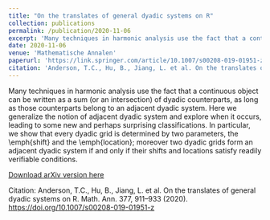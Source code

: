```yaml
---
title: "On the translates of general dyadic systems on R"
collection: publications
permalink: /publication/2020-11-06
excerpt: 'Many techniques in harmonic analysis use the fact that a continuous object can be written as a sum (or an intersection) of dyadic counterparts, as long as those counterparts belong to an adjacent dyadic system. Here we generalize the notion of adjacent dyadic system and explore when it occurs, leading to some new and perhaps surprising classifications. In particular, we show that every dyadic grid is determined by two parameters, the \emph{shift} and the \emph{location}; moreover two dyadic grids form an adjacent dyadic system if and only if their shifts and locations satisfy readily verifiable conditions.'
date: 2020-11-06
venue: 'Mathematische Annalen'
paperurl: 'https://link.springer.com/article/10.1007/s00208-019-01951-z'
citation: 'Anderson, T.C., Hu, B., Jiang, L. et al. On the translates of general dyadic systems on R. Math. Ann. 377, 911–933 (2020). https://doi.org/10.1007/s00208-019-01951-z'
---
```

Many techniques in harmonic analysis use the fact that a continuous object can be written as a sum (or an intersection) of dyadic counterparts, as long as those counterparts belong to an adjacent dyadic system. Here we generalize the notion of adjacent dyadic system and explore when it occurs, leading to some new and perhaps surprising classifications. In particular, we show that every dyadic grid is determined by two parameters, the \emph{shift} and the \emph{location}; moreover two dyadic grids form an adjacent dyadic system if and only if their shifts and locations satisfy readily verifiable conditions.

[Download arXiv version here](https://arxiv.org/abs/1809.01075)

Citation: Anderson, T.C., Hu, B., Jiang, L. et al. On the translates of general dyadic systems on R. Math. Ann. 377, 911–933 (2020). https://doi.org/10.1007/s00208-019-01951-z